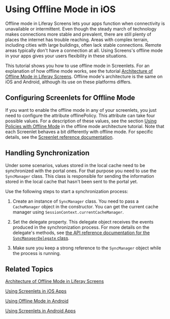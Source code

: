 # Using Offline Mode in iOS

Offline mode in Liferay Screens lets your apps function when connectivity is 
unavailable or intermittent. Even though the steady march of technology makes 
connections more stable and prevalent, there are still plenty of places the 
internet has trouble reaching. Areas with complex terrain, including cities with 
large buildings, often lack stable connections. Remote areas typically don't 
have a connection at all. Using Screens's offline mode in your apps gives your 
users flexibility in these situations. 

This tutorial shows you how to use offline mode in Screenlets. For an 
explanation of how offline mode works, see the tutorial 
[Architecture of Offline Mode in Liferay Screens](http://www.liferay.com/). 
Offline mode's architecture is the same on iOS and Android, although its use on 
these platforms differs.

## Configuring Screenlets for Offline Mode

If you want to enable the offline mode in any of your screenlets, you just need 
to configure the attribute offlinePolicy. This attribute can take four possible 
values. For a description of these values, see the section 
[Using Policies with Offline Mode](http://www.liferay.com/) 
in the offline mode architecture tutorial. Note that each Screenlet behaves a 
bit differently with offline mode. For specific details, see the 
[Screenlet reference documentation](/develop/reference/-/knowledge_base/6-2/screenlets-in-liferay-screens-for-ios). 

## Handling Synchronization

Under some scenarios, values stored in the local cache need to be synchronized 
with the portal ones. For that purpose you need to use the `SyncManager` class. 
This class is responsible for sending the information stored in the local cache 
that hasn't been sent to the portal yet.

Use the following steps to start a synchronization process: 

1. Create an instance of `SyncManager` class. You need to pass a `CacheManager` 
object in the constructor. You can get the current cache manager using 
`SessionContext.currentCacheManager`. 

2. Set the delegate property. This delegate object receives the events produced 
in the synchronization process. For more details on the delegate's methods, see 
[the API reference documentation for the `SyncManagerDelegate` class](http://www.liferay.com/).

3. Make sure you keep a strong reference to the `SyncManager` object while the 
process is running.

## Related Topics

[Architecture of Offline Mode in Liferay Screens](http://www.liferay.com/)

[Using Screenlets in iOS Apps](/develop/tutorials/-/knowledge_base/6-2/using-screenlets-in-ios-apps)

[Using Offline Mode in Android](http://www.liferay.com/)

[Using Screenlets in Android Apps](/develop/tutorials/-/knowledge_base/6-2/using-screenlets-in-android-apps)
